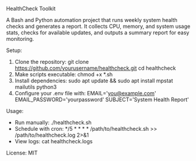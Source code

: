HealthCheck Toolkit

A Bash and Python automation project that runs weekly system health checks and generates a report. 
It collects CPU, memory, and system usage stats, checks for available updates, and outputs a summary report for easy monitoring.

Setup:
1. Clone the repository:
   git clone https://github.com/yourusername/healthcheck.git
   cd healthcheck
2. Make scripts executable:
   chmod +x *.sh
3. Install dependencies:
   sudo apt update && sudo apt install mpstat mailutils python3
4. Configure your .env file with:
   EMAIL='you@example.com'
   EMAIL_PASSWORD='yourpassword'
   SUBJECT='System Health Report'

Usage:
- Run manually:
   ./healthcheck.sh
- Schedule with cron:
   */5 * * * * /path/to/healthcheck.sh >> /path/to/healthcheck.log 2>&1
- View logs:
   cat healthcheck.logs

License: MIT
